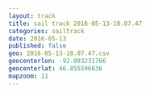 ```yaml
---
layout: track
title: sail track 2016-05-13-18.07.47
categories: sailtrack
date: 2016-05-13
published: false
geo: 2016-05-13-18.07.47.csv
geocenterlon: -92.093231766
geocenterlat: 46.855596636
mapzoom: 11
---
```


